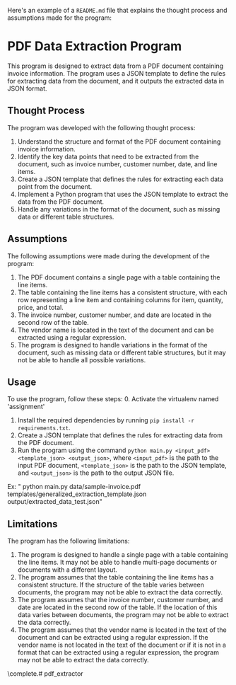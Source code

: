 Here's an example of a `README.md` file that explains the thought process and assumptions made for the program:

# PDF Data Extraction Program

This program is designed to extract data from a PDF document containing invoice information. The program uses a JSON template to define the rules for extracting data from the document, and it outputs the extracted data in JSON format.

## Thought Process

The program was developed with the following thought process:

1. Understand the structure and format of the PDF document containing invoice information.
2. Identify the key data points that need to be extracted from the document, such as invoice number, customer number, date, and line items.
3. Create a JSON template that defines the rules for extracting each data point from the document.
4. Implement a Python program that uses the JSON template to extract the data from the PDF document.
5. Handle any variations in the format of the document, such as missing data or different table structures.

## Assumptions

The following assumptions were made during the development of the program:

1. The PDF document contains a single page with a table containing the line items.
2. The table containing the line items has a consistent structure, with each row representing a line item and containing columns for item, quantity, price, and total.
3. The invoice number, customer number, and date are located in the second row of the table.
4. The vendor name is located in the text of the document and can be extracted using a regular expression.
5. The program is designed to handle variations in the format of the document, such as missing data or different table structures, but it may not be able to handle all possible variations.

## Usage

To use the program, follow these steps:
0. Activate the virtualenv named 'assignment'
1. Install the required dependencies by running `pip install -r requirements.txt`.
2. Create a JSON template that defines the rules for extracting data from the PDF document.
3. Run the program using the command `python main.py <input_pdf> <template_json> <output_json>`, where `<input_pdf>` is the path to the input PDF document, `<template_json>` is the path to the JSON template, and `<output_json>` is the path to the output JSON file.

Ex: " python main.py data/sample-invoice.pdf templates/generalized_extraction_template.json output/extracted_data_test.json"

## Limitations

The program has the following limitations:

1. The program is designed to handle a single page with a table containing the line items. It may not be able to handle multi-page documents or documents with a different layout.
2. The program assumes that the table containing the line items has a consistent structure. If the structure of the table varies between documents, the program may not be able to extract the data correctly.
3. The program assumes that the invoice number, customer number, and date are located in the second row of the table. If the location of this data varies between documents, the program may not be able to extract the data correctly.
4. The program assumes that the vendor name is located in the text of the document and can be extracted using a regular expression. If the vendor name is not located in the text of the document or if it is not in a format that can be extracted using a regular expression, the program may not be able to extract the data correctly.

\complete.# pdf_extractor
